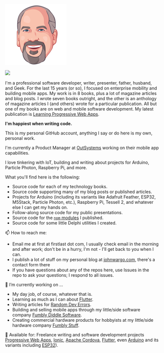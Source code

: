 ![JMW Avatar](https://github.com/johnwargo/johnwargo/blob/master/images/jmw-avatar-200.png)

<img src="https://github-readme-stats.vercel.app/api/?username=johnwargo"/>
<!-- <img align="center" src="https://github-readme-stats.vercel.app/api/?username=johnwargo"/> -->

I'm a professional software developer, writer, presenter, father, husband, and Geek. For the last 15 years (or so), I focused on enterprise mobility and building mobile apps. My work is in 8 books, plus a lot of magazine articles and blog posts. I wrote seven books outright, and the other is an anthology of magazine articles I (and others) wrote for a particular publication. All but one of my books are on web and mobile software development. My latest publication is [Learning Progressive Web Apps](https://learningpwa.com).

**I'm happiest when writing code.**

This is my personal GitHub account, anything I say or do here is my own, personal work.

I'm currently a Product Manager at [OutSystems](https://outsystems.com) working on their mobile app capabilities.

I love tinkering with IoT, building and writing about projects for Arduino, Particle Photon, Raspberry Pi, and more.

What you'll find here is the following:

* Source code for each of my technology books.
* Source code supporting many of my blog posts or published articles.
* Projects for Arduino (including its variants like Adafruit Feather, ESP32, M5Stack, Particle Photon, etc.), Raspberry Pi, Tessell 2, and whatever else I can get my hands on.
* Follow-along source code for my public presentations.
* Source code for the [`npm` modules](https://www.npmjs.com/settings/johnwargo/packages) I published.
* Source code for some little Delphi utilities I created.

📫 How to reach me:

* Email me at first at firstlast dot com, I usually check email in the morning and after work; don't be in a hurry, I'm not - I'll get back to you when I can.
* I publish a lot of stuff on my personal blog at [johnwargo.com](https://johnwargo.com), there's a contact form there
* If you have questions about any of the repos here, use Issues in the repo to ask your questions; I respond to all issues.

🔭 I’m currently working on ...

* My day job, of course, whatever that is.
* Learning as much as I can about [Flutter](https://flutter.dev/).
* Writing articles for [Random Dev Errors](https://randomerrors.dev/).
* Building and selling mobile apps through my little/side software company [Fumbly Diddle Software](https://fumblydiddle.com/).
* Creating commercial hardware products for hobbyists at my little/side hardware company [Fumbly Stuff](https://fumblystuff.com/).

🤔 Available for: Freelance writing and software development projects [Progressive Web Apps](https://learningpwa.com/), [Ionic](https://ionicframework.com/), [Apache Cordova](https://cordova.apache.org/), [Flutter](https://flutter.dev/), even [Arduino](https://www.arduino.cc/) and its variants including [ESP32](https://www.espressif.com/en/products/socs/esp32)).
